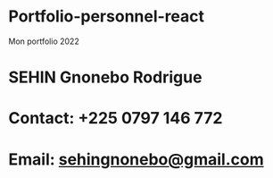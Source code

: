 # Portfolio-personnel-react

Mon portfolio 2022

# SEHIN Gnonebo Rodrigue

# Contact: +225 0797 146 772

# Email: sehingnonebo@gmail.com
